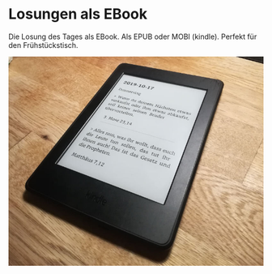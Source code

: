 # Losungen als EBook

Die Losung des Tages als EBook. Als EPUB oder MOBI (kindle). Perfekt für den Frühstückstisch.

![previewKindle](doc/img/losung2019-kindle.jpg)